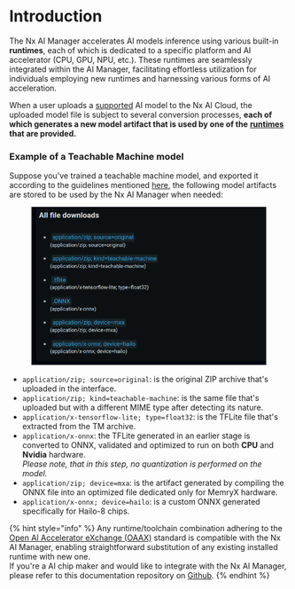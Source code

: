 # Introduction

The Nx AI Manager accelerates AI models inference using various built-in **runtimes**, each of which is dedicated to a specific platform and AI accelerator (CPU, GPU, NPU, etc.). These runtimes are seamlessly integrated within the AI Manager, facilitating effortless utilization for individuals employing new runtimes and harnessing various forms of AI acceleration.&#x20;

When a user uploads a [supported](../for-data-scientists/importing-models/) AI model to the Nx AI Cloud, the uploaded model file is subject to several conversion processes, **each of which generates a new model artifact that is used by one of the** [**runtimes**](supported-ai-accelerators.md) **that are provided.**

### Example of a Teachable Machine model

Suppose you've trained a teachable machine model, and exported it according to the guidelines mentioned [here](../for-data-scientists/importing-models/from-teachable-machine.md), the following model artifacts are stored to be used by the Nx AI Manager when needed:

<figure><img src="../.gitbook/assets/model-files.png" alt=""><figcaption></figcaption></figure>

* `application/zip; source=original`: is the original ZIP archive that's uploaded in the interface.
* `application/zip; kind=teachable-machine`: is the same file that's uploaded but with a different MIME type after detecting its nature.
* `application/x-tensorflow-lite; type=float32`: is the TFLite file that's extracted from the TM archive.
* `application/x-onnx`: the TFLite  generated in an earlier stage is converted to ONNX, validated and optimized to run on both **CPU** and **Nvidia** hardware.\
  _Please note, that in this step, no quantization is performed on the model._
* `application/zip; device=mxa`: is the artifact generated by compiling the ONNX file into an optimized file dedicated only for MemryX hardware.
* `application/x-onnx; device=hailo`: is a custom ONNX generated specifically for Hailo-8 chips.

{% hint style="info" %}
Any runtime/toolchain combination adhering to the [Open AI Accelerator eXchange (OAAX)](https://www.oaax.org/) standard is compatible with the Nx AI Manager, enabling straightforward substitution of any existing installed runtime with new one.\
If you're a AI chip maker and would like to integrate with the Nx AI Manager, please refer to this documentation repository on [Github](https://github.com/OAAX-standard/OAAX).
{% endhint %}
